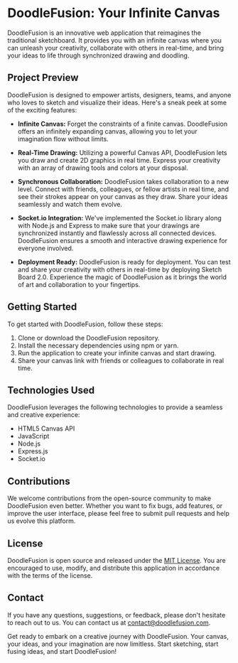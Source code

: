 # DoodleFusion: Your Infinite Canvas

DoodleFusion is an innovative web application that reimagines the traditional sketchboard. It provides you with an infinite canvas where you can unleash your creativity, collaborate with others in real-time, and bring your ideas to life through synchronized drawing and doodling.

## Project Preview

DoodleFusion is designed to empower artists, designers, teams, and anyone who loves to sketch and visualize their ideas. Here's a sneak peek at some of the exciting features:

- **Infinite Canvas:** Forget the constraints of a finite canvas. DoodleFusion offers an infinitely expanding canvas, allowing you to let your imagination flow without limits.

- **Real-Time Drawing:** Utilizing a powerful Canvas API, DoodleFusion lets you draw and create 2D graphics in real time. Express your creativity with an array of drawing tools and colors at your disposal.

- **Synchronous Collaboration:** DoodleFusion takes collaboration to a new level. Connect with friends, colleagues, or fellow artists in real time, and see their strokes appear on your canvas as they draw. Share your ideas seamlessly and watch them evolve.

- **Socket.io Integration:** We've implemented the Socket.io library along with Node.js and Express to make sure that your drawings are synchronized instantly and flawlessly across all connected devices. DoodleFusion ensures a smooth and interactive drawing experience for everyone involved.

- **Deployment Ready:** DoodleFusion is ready for deployment. You can test and share your creativity with others in real-time by deploying Sketch Board 2.0. Experience the magic of DoodleFusion as it brings the world of art and collaboration to your fingertips.

## Getting Started

To get started with DoodleFusion, follow these steps:

1. Clone or download the DoodleFusion repository.
2. Install the necessary dependencies using npm or yarn.
3. Run the application to create your infinite canvas and start drawing.
4. Share your canvas link with friends or colleagues to collaborate in real time.

## Technologies Used

DoodleFusion leverages the following technologies to provide a seamless and creative experience:

- HTML5 Canvas API
- JavaScript
- Node.js
- Express.js
- Socket.io

## Contributions

We welcome contributions from the open-source community to make DoodleFusion even better. Whether you want to fix bugs, add features, or improve the user interface, please feel free to submit pull requests and help us evolve this platform.

## License

DoodleFusion is open source and released under the [MIT License](LICENSE.md). You are encouraged to use, modify, and distribute this application in accordance with the terms of the license.

## Contact

If you have any questions, suggestions, or feedback, please don't hesitate to reach out to us. You can contact us at [contact@doodlefusion.com](mailto:contact@doodlefusion.com).

Get ready to embark on a creative journey with DoodleFusion. Your canvas, your ideas, and your imagination are now limitless. Start sketching, start fusing ideas, and start DoodleFusion!
